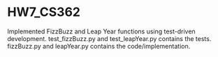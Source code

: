 # HW7_CS362
Implemented FizzBuzz and Leap Year functions using test-driven development.
test_fizzBuzz.py and test_leapYear.py contains the tests.
fizzBuzz.py and leapYear.py contains the code/implementation.
